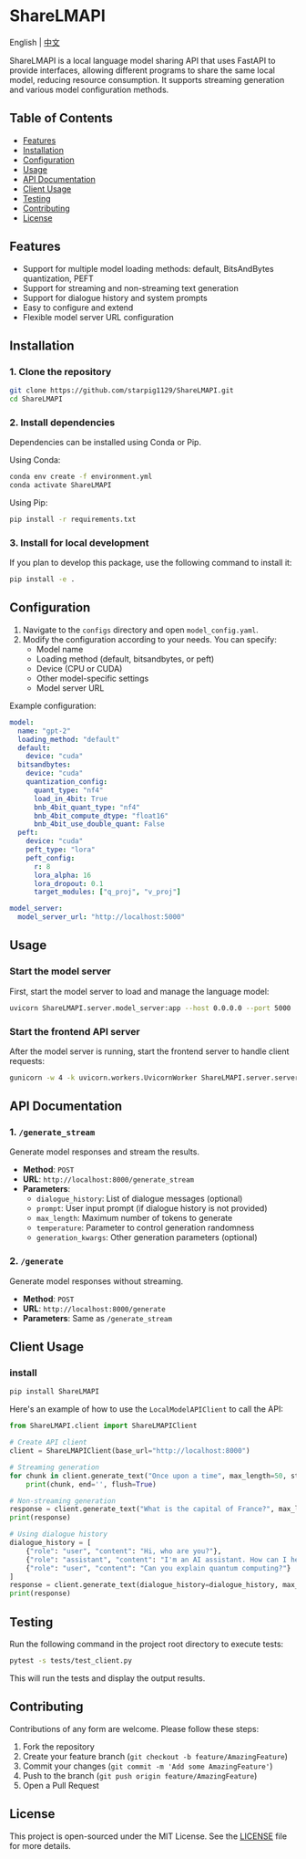 # ShareLMAPI
English | [中文](README_CN.md)

ShareLMAPI is a local language model sharing API that uses FastAPI to provide interfaces, allowing different programs to share the same local model, reducing resource consumption. It supports streaming generation and various model configuration methods.

## Table of Contents

- [Features](#features)
- [Installation](#installation)
- [Configuration](#configuration)
- [Usage](#usage)
- [API Documentation](#api-documentation)
- [Client Usage](#client-usage)
- [Testing](#testing)
- [Contributing](#contributing)
- [License](#license)

## Features

- Support for multiple model loading methods: default, BitsAndBytes quantization, PEFT
- Support for streaming and non-streaming text generation
- Support for dialogue history and system prompts
- Easy to configure and extend
- Flexible model server URL configuration

## Installation

### 1. Clone the repository

```bash
git clone https://github.com/starpig1129/ShareLMAPI.git
cd ShareLMAPI
```

### 2. Install dependencies

Dependencies can be installed using Conda or Pip.

Using Conda:

```bash
conda env create -f environment.yml
conda activate ShareLMAPI
```

Using Pip:

```bash
pip install -r requirements.txt
```

### 3. Install for local development

If you plan to develop this package, use the following command to install it:

```bash
pip install -e .
```

## Configuration

1. Navigate to the `configs` directory and open `model_config.yaml`.
2. Modify the configuration according to your needs. You can specify:
   - Model name
   - Loading method (default, bitsandbytes, or peft)
   - Device (CPU or CUDA)
   - Other model-specific settings
   - Model server URL

Example configuration:

```yaml
model:
  name: "gpt-2"
  loading_method: "default"
  default:
    device: "cuda"
  bitsandbytes:
    device: "cuda"
    quantization_config:
      quant_type: "nf4"
      load_in_4bit: True
      bnb_4bit_quant_type: "nf4"
      bnb_4bit_compute_dtype: "float16"
      bnb_4bit_use_double_quant: False
  peft:
    device: "cuda"
    peft_type: "lora"
    peft_config:
      r: 8
      lora_alpha: 16
      lora_dropout: 0.1
      target_modules: ["q_proj", "v_proj"]

model_server:
  model_server_url: "http://localhost:5000"
```

## Usage

### Start the model server

First, start the model server to load and manage the language model:

```bash
uvicorn ShareLMAPI.server.model_server:app --host 0.0.0.0 --port 5000
```

### Start the frontend API server

After the model server is running, start the frontend server to handle client requests:

```bash
gunicorn -w 4 -k uvicorn.workers.UvicornWorker ShareLMAPI.server.server:app --bind 0.0.0.0:8000

```

## API Documentation

### 1. `/generate_stream`

Generate model responses and stream the results.

* **Method**: `POST`
* **URL**: `http://localhost:8000/generate_stream`
* **Parameters**:
   * `dialogue_history`: List of dialogue messages (optional)
   * `prompt`: User input prompt (if dialogue history is not provided)
   * `max_length`: Maximum number of tokens to generate
   * `temperature`: Parameter to control generation randomness
   * `generation_kwargs`: Other generation parameters (optional)

### 2. `/generate`

Generate model responses without streaming.

* **Method**: `POST`
* **URL**: `http://localhost:8000/generate`
* **Parameters**: Same as `/generate_stream`

## Client Usage
### install
```bash
pip install ShareLMAPI
```
Here's an example of how to use the `LocalModelAPIClient` to call the API:

```python
from ShareLMAPI.client import ShareLMAPIClient

# Create API client
client = ShareLMAPIClient(base_url="http://localhost:8000")

# Streaming generation
for chunk in client.generate_text("Once upon a time", max_length=50, streamer=True):
    print(chunk, end='', flush=True)

# Non-streaming generation
response = client.generate_text("What is the capital of France?", max_length=50, streamer=False)
print(response)

# Using dialogue history
dialogue_history = [
    {"role": "user", "content": "Hi, who are you?"},
    {"role": "assistant", "content": "I'm an AI assistant. How can I help you today?"},
    {"role": "user", "content": "Can you explain quantum computing?"}
]
response = client.generate_text(dialogue_history=dialogue_history, max_length=200, streamer=False)
print(response)
```

## Testing

Run the following command in the project root directory to execute tests:

```bash
pytest -s tests/test_client.py
```

This will run the tests and display the output results.

## Contributing

Contributions of any form are welcome. Please follow these steps:

1. Fork the repository
2. Create your feature branch (`git checkout -b feature/AmazingFeature`)
3. Commit your changes (`git commit -m 'Add some AmazingFeature'`)
4. Push to the branch (`git push origin feature/AmazingFeature`)
5. Open a Pull Request

## License

This project is open-sourced under the MIT License. See the [LICENSE](LICENSE) file for more details.